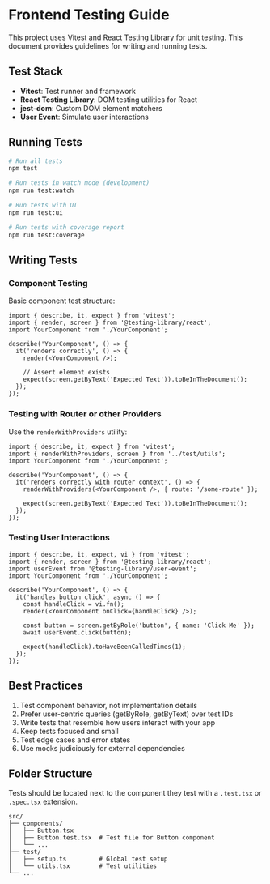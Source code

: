 # Frontend Testing Guide

This project uses Vitest and React Testing Library for unit testing. This document provides guidelines for writing and running tests.

## Test Stack

- **Vitest**: Test runner and framework
- **React Testing Library**: DOM testing utilities for React
- **jest-dom**: Custom DOM element matchers
- **User Event**: Simulate user interactions

## Running Tests

```bash
# Run all tests
npm test

# Run tests in watch mode (development)
npm run test:watch

# Run tests with UI
npm run test:ui

# Run tests with coverage report
npm run test:coverage
```

## Writing Tests

### Component Testing

Basic component test structure:

```tsx
import { describe, it, expect } from 'vitest';
import { render, screen } from '@testing-library/react';
import YourComponent from './YourComponent';

describe('YourComponent', () => {
  it('renders correctly', () => {
    render(<YourComponent />);
    
    // Assert element exists
    expect(screen.getByText('Expected Text')).toBeInTheDocument();
  });
});
```

### Testing with Router or other Providers

Use the `renderWithProviders` utility:

```tsx
import { describe, it, expect } from 'vitest';
import { renderWithProviders, screen } from '../test/utils';
import YourComponent from './YourComponent';

describe('YourComponent', () => {
  it('renders correctly with router context', () => {
    renderWithProviders(<YourComponent />, { route: '/some-route' });
    
    expect(screen.getByText('Expected Text')).toBeInTheDocument();
  });
});
```

### Testing User Interactions

```tsx
import { describe, it, expect, vi } from 'vitest';
import { render, screen } from '@testing-library/react';
import userEvent from '@testing-library/user-event';
import YourComponent from './YourComponent';

describe('YourComponent', () => {
  it('handles button click', async () => {
    const handleClick = vi.fn();
    render(<YourComponent onClick={handleClick} />);
    
    const button = screen.getByRole('button', { name: 'Click Me' });
    await userEvent.click(button);
    
    expect(handleClick).toHaveBeenCalledTimes(1);
  });
});
```

## Best Practices

1. Test component behavior, not implementation details
2. Prefer user-centric queries (getByRole, getByText) over test IDs
3. Write tests that resemble how users interact with your app
4. Keep tests focused and small
5. Test edge cases and error states
6. Use mocks judiciously for external dependencies

## Folder Structure

Tests should be located next to the component they test with a `.test.tsx` or `.spec.tsx` extension.

```
src/
├── components/
│   ├── Button.tsx
│   ├── Button.test.tsx  # Test file for Button component
│   └── ...
├── test/
│   ├── setup.ts         # Global test setup
│   └── utils.tsx        # Test utilities
└── ...
``` 